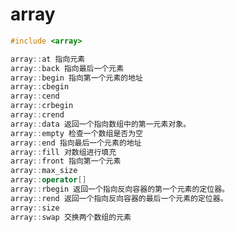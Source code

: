 <!-- array.md --- 
;; 
;; Description: 
;; Author: Hongyi Wu(吴鸿毅)
;; Email: wuhongyi@qq.com 
;; Created: 三 8月 10 19:57:17 2016 (+0800)
;; Last-Updated: 三 8月 10 19:57:48 2016 (+0800)
;;           By: Hongyi Wu(吴鸿毅)
;;     Update #: 1
;; URL: http://wuhongyi.cn -->

# array

```cpp
#include <array>

array::at 指向元素
array::back 指向最后一个元素
array::begin 指向第一个元素的地址
array::cbegin
array::cend
array::crbegin
array::crend
array::data 返回一个指向数组中的第一元素对象。
array::empty 检查一个数组是否为空
array::end 指向最后一个元素的地址
array::fill 对数组进行填充
array::front 指向第一个元素
array::max_size
array::operator[]
array::rbegin 返回一个指向反向容器的第一个元素的定位器。
array::rend 返回一个指向反向容器的最后一个元素的定位器。
array::size
array::swap 交换两个数组的元素
```

<!-- array.md ends here -->

